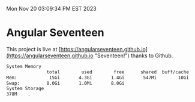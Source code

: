 Mon Nov 20 03:09:34 PM EST 2023

# Angular Seventeen


This project is live at [https://angularseventeen.github.io](https://angularseventeen.github.io "Seventeen!") thanks to Github.

```bash
System Memory
               total        used        free      shared  buff/cache   available
Mem:            15Gi       4.3Gi       1.4Gi       547Mi        10Gi        10Gi
Swap:          8.0Gi       1.0Mi       8.0Gi
System Storage
378M	.
```
